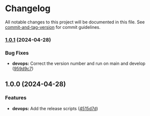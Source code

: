 # Changelog

All notable changes to this project will be documented in this file. See [commit-and-tag-version](https://github.com/absolute-version/commit-and-tag-version) for commit guidelines.

### [1.0.1](https://github.com/kerren/setup-dockem/compare/v1.0.0...v1.0.1) (2024-04-28)


### Bug Fixes

* **devops:** Correct the version number and run on main and develop ([959d9c7](https://github.com/kerren/setup-dockem/commit/959d9c7cdef53860ba68a9aac10b3f6334a0ef52))

## 1.0.0 (2024-04-28)


### Features

* **devops:** Add the release scripts ([4515d7d](https://github.com/kerren/setup-dockem/commit/4515d7db94531adf8d20041d7aeaf6977642b37a))

